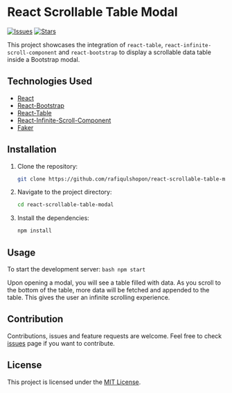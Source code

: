 # React Scrollable Table Modal

[![Issues](https://img.shields.io/github/issues/rafiqulshopon/react-scrollable-table-modal)](https://github.com/rafiqulshopon/react-scrollable-table-modal/issues)
[![Stars](https://img.shields.io/github/stars/rafiqulshopon/react-scrollable-table-modal)](https://github.com/rafiqulshopon/react-scrollable-table-modal/stargazers)

This project showcases the integration of `react-table`, `react-infinite-scroll-component` and `react-bootstrap` to display a scrollable data table inside a Bootstrap modal. 

## Technologies Used

- [React](https://reactjs.org/)
- [React-Bootstrap](https://react-bootstrap.github.io/)
- [React-Table](https://react-table.tanstack.com/)
- [React-Infinite-Scroll-Component](https://www.npmjs.com/package/react-infinite-scroll-component)
- [Faker](https://www.npmjs.com/package/faker)

## Installation

1. Clone the repository:
    ```bash
    git clone https://github.com/rafiqulshopon/react-scrollable-table-modal.git
    ```
2. Navigate to the project directory:
    ```bash
    cd react-scrollable-table-modal
    ```
3. Install the dependencies:
    ```bash
    npm install
    ```

## Usage

To start the development server:
    ```bash
    npm start
    ```


Upon opening a modal, you will see a table filled with data. As you scroll to the bottom of the table, more data will be fetched and appended to the table. This gives the user an infinite scrolling experience. 

## Contribution

Contributions, issues and feature requests are welcome. Feel free to check [issues](https://github.com/rafiqulshopon/react-scrollable-table-modal/issues) page if you want to contribute.

## License

This project is licensed under the [MIT License](https://choosealicense.com/licenses/mit/).

